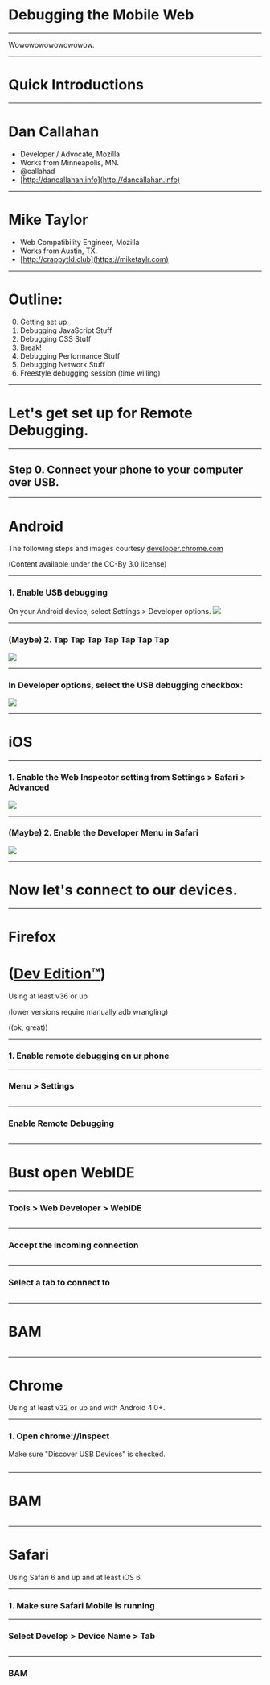 # Debugging the Mobile Web

***

Wowowowowowowowow.

---

# Quick Introductions

***

# Dan Callahan

* Developer / Advocate, Mozilla
* Works from Minneapolis, MN.
* @callahad
* [http://dancallahan.info](http://dancallahan.info)

***

# Mike Taylor

* Web Compatibility Engineer, Mozilla
* Works from Austin, TX.
* [http://crappytld.club](https://miketaylr.com)

---

# Outline:

0. Getting set up
1. Debugging JavaScript Stuff
2. Debugging CSS Stuff
3. Break!
4. Debugging Performance Stuff
5. Debugging Network Stuff
6. Freestyle debugging session (time willing)

---

# Let's get set up for Remote Debugging.

***

## Step 0. Connect your phone to your computer over USB.

***

# Android

The following steps and images courtesy [developer.chrome.com](https://developer.chrome.com/devtools/docs/remote-debugging)

(Content available under the CC-By 3.0 license)

***

### 1. Enable USB debugging
On your Android device, select Settings > Developer options.
<img src="slides/images/settings-dev-options-on.png">

***

### (Maybe) 2. Tap Tap Tap Tap Tap Tap Tap
<img src="slides/images/about-phone-build-num.png">

***

### In Developer options, select the USB debugging checkbox:
<img src="slides/images/usb-debugging-on.png">

***

# iOS

***

### 1. Enable the Web Inspector setting from Settings > Safari > Advanced
<img src="slides/images/mobile-safari-settings.png">

***

### (Maybe) 2. Enable the Developer Menu in Safari
<img src="slides/images/desktop-safari-prefs.png">

---

# Now let's connect to our devices.

***

# Firefox
# ([Dev Edition™](https://www.mozilla.org/en-US/firefox/developer/))

Using at least v36 or up

(lower versions require manually adb wrangling)

((ok, great))

***

### 1. Enable remote debugging on ur phone

***

### Menu > Settings

<img data-src="slides/images/firefox-mobile-settings.png">

***

### Enable Remote Debugging

<img class="stretch" data-src="slides/images/firefox-mobile-enablerd.png">

***

# Bust open WebIDE

***

### Tools > Web Developer > WebIDE

<img data-src="slides/images/webide-runtime.png">

***

### Accept the incoming connection

<img data-src="slides/images/firefox-incoming-connection.png">

***

### Select a tab to connect to

<img data-src="slides/images/webide-openapp.png">

***

# BAM

<img data-src="slides/images/webide-connected.png">

***

# Chrome

Using at least v32 or up and with Android 4.0+.

***

### 1. Open chrome://inspect

Make sure "Discover USB Devices" is checked.

<img data-src="slides/images/chrome-inspect.png">

***

# BAM

<img data-src="slides/images/chrome-connected.png">

***

# Safari

Using Safari 6 and up and at least iOS 6.

***

### 1. Make sure Safari Mobile is running

***

### Select Develop > Device Name > Tab

<img data-src="slides/images/safari-develop.png">

***

### BAM

<img data-src="slides/images/safari-connected.png">
